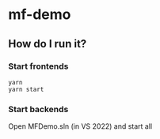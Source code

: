 # mf-demo
## How do I run it?
### Start frontends

```shell
yarn
yarn start
```
### Start backends
Open MFDemo.sln (in VS 2022) and start all

